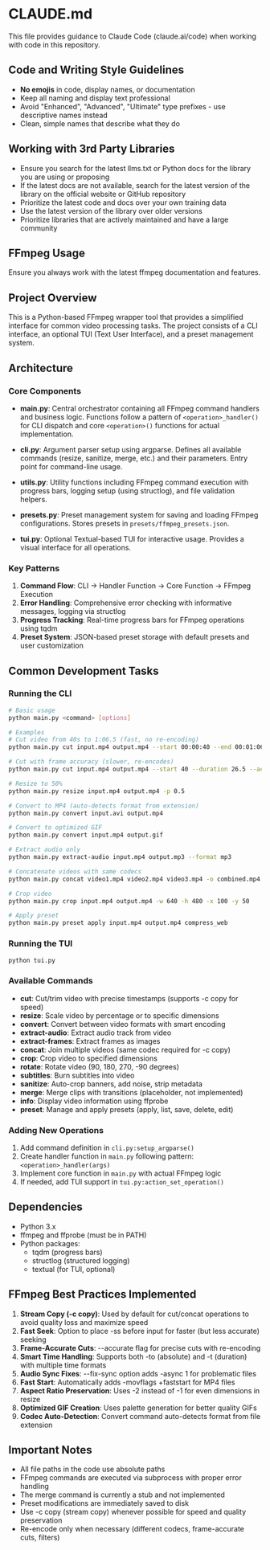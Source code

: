 # CLAUDE.md

This file provides guidance to Claude Code (claude.ai/code) when working with code in this repository.

## Code and Writing Style Guidelines

- **No emojis** in code, display names, or documentation
- Keep all naming and display text professional
- Avoid "Enhanced", "Advanced", "Ultimate" type prefixes - use descriptive names instead
- Clean, simple names that describe what they do

## Working with 3rd Party Libraries

- Ensure you search for the latest llms.txt or Python docs for the library you are using or proposing
- If the latest docs are not available, search for the latest version of the library on the official website or GitHub repository
- Prioritize the latest code and docs over your own training data
- Use the latest version of the library over older versions
- Prioritize libraries that are actively maintained and have a large community

## FFmpeg Usage

Ensure you always work with the latest ffmpeg documentation and features.

## Project Overview

This is a Python-based FFmpeg wrapper tool that provides a simplified interface for common video processing tasks. The project consists of a CLI interface, an optional TUI (Text User Interface), and a preset management system.

## Architecture

### Core Components

- **main.py**: Central orchestrator containing all FFmpeg command handlers and business logic. Functions follow a pattern of `<operation>_handler()` for CLI dispatch and core `<operation>()` functions for actual implementation.

- **cli.py**: Argument parser setup using argparse. Defines all available commands (resize, sanitize, merge, etc.) and their parameters. Entry point for command-line usage.

- **utils.py**: Utility functions including FFmpeg command execution with progress bars, logging setup (using structlog), and file validation helpers.

- **presets.py**: Preset management system for saving and loading FFmpeg configurations. Stores presets in `presets/ffmpeg_presets.json`.

- **tui.py**: Optional Textual-based TUI for interactive usage. Provides a visual interface for all operations.

### Key Patterns

1. **Command Flow**: CLI → Handler Function → Core Function → FFmpeg Execution
2. **Error Handling**: Comprehensive error checking with informative messages, logging via structlog
3. **Progress Tracking**: Real-time progress bars for FFmpeg operations using tqdm
4. **Preset System**: JSON-based preset storage with default presets and user customization

## Common Development Tasks

### Running the CLI

```bash
# Basic usage
python main.py <command> [options]

# Examples
# Cut video from 40s to 1:06.5 (fast, no re-encoding)
python main.py cut input.mp4 output.mp4 --start 00:00:40 --end 00:01:06.500

# Cut with frame accuracy (slower, re-encodes)
python main.py cut input.mp4 output.mp4 --start 40 --duration 26.5 --accurate

# Resize to 50% 
python main.py resize input.mp4 output.mp4 -p 0.5

# Convert to MP4 (auto-detects format from extension)
python main.py convert input.avi output.mp4

# Convert to optimized GIF
python main.py convert input.mp4 output.gif

# Extract audio only
python main.py extract-audio input.mp4 output.mp3 --format mp3

# Concatenate videos with same codecs
python main.py concat video1.mp4 video2.mp4 video3.mp4 -o combined.mp4

# Crop video
python main.py crop input.mp4 output.mp4 -w 640 -h 480 -x 100 -y 50

# Apply preset
python main.py preset apply input.mp4 output.mp4 compress_web
```

### Running the TUI

```bash
python tui.py
```

### Available Commands

- **cut**: Cut/trim video with precise timestamps (supports -c copy for speed)
- **resize**: Scale video by percentage or to specific dimensions
- **convert**: Convert between video formats with smart encoding
- **extract-audio**: Extract audio track from video
- **extract-frames**: Extract frames as images
- **concat**: Join multiple videos (same codec required for -c copy)
- **crop**: Crop video to specified dimensions
- **rotate**: Rotate video (90, 180, 270, -90 degrees)
- **subtitles**: Burn subtitles into video
- **sanitize**: Auto-crop banners, add noise, strip metadata
- **merge**: Merge clips with transitions (placeholder, not implemented)
- **info**: Display video information using ffprobe
- **preset**: Manage and apply presets (apply, list, save, delete, edit)

### Adding New Operations

1. Add command definition in `cli.py:setup_argparse()`
2. Create handler function in `main.py` following pattern: `<operation>_handler(args)`
3. Implement core function in `main.py` with actual FFmpeg logic
4. If needed, add TUI support in `tui.py:action_set_operation()`

## Dependencies

- Python 3.x
- ffmpeg and ffprobe (must be in PATH)
- Python packages:
  - tqdm (progress bars)
  - structlog (structured logging)
  - textual (for TUI, optional)

## FFmpeg Best Practices Implemented

1. **Stream Copy (-c copy)**: Used by default for cut/concat operations to avoid quality loss and maximize speed
2. **Fast Seek**: Option to place -ss before input for faster (but less accurate) seeking
3. **Frame-Accurate Cuts**: --accurate flag for precise cuts with re-encoding
4. **Smart Time Handling**: Supports both -to (absolute) and -t (duration) with multiple time formats
5. **Audio Sync Fixes**: --fix-sync option adds -async 1 for problematic files
6. **Fast Start**: Automatically adds -movflags +faststart for MP4 files
7. **Aspect Ratio Preservation**: Uses -2 instead of -1 for even dimensions in resize
8. **Optimized GIF Creation**: Uses palette generation for better quality GIFs
9. **Codec Auto-Detection**: Convert command auto-detects format from file extension

## Important Notes

- All file paths in the code use absolute paths
- FFmpeg commands are executed via subprocess with proper error handling
- The merge command is currently a stub and not implemented
- Preset modifications are immediately saved to disk
- Use -c copy (stream copy) whenever possible for speed and quality preservation
- Re-encode only when necessary (different codecs, frame-accurate cuts, filters)